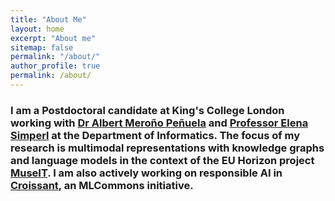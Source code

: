 ```yaml
---
title: "About Me"
layout: home
excerpt: "About me"
sitemap: false
permalink: "/about/"
author_profile: true
permalink: /about/
---
```

 
### I am a Postdoctoral candidate at King's College London working with [Dr Albert Meroño Peñuela](https://www.kcl.ac.uk/people/albert-merono-penuela-1) and [Professor Elena Simperl](https://www.kcl.ac.uk/people/elena-simperl) at the Department of Informatics. The focus of my research is multimodal representations with knowledge graphs and language models in the context of the EU Horizon project [MuseIT](https://www.muse-it.eu/). I am also actively working on responsible AI in [Croissant](https://mlcommons.org/working-groups/data/croissant/), an MLCommons initiative.


<!---
I am a [PhD researcher](https://hpi.de/naumann/people/nitisha-jain.html) at the [Information Systems Group](https://hpi.de/naumann/home.html) led by Prof. Dr. Felix Naumann at the Hasso Plattner Institute, University of Potsdam. The focus of my research is knowledge bases, semantic web and natural language processing. 

-->

